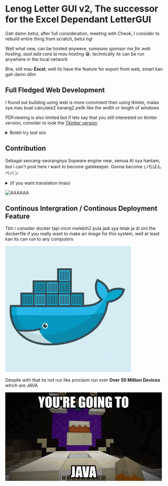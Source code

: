 # Lenog Letter GUI v2, The successor for the Excel Dependant LetterGUI

Gah damn betul, after full consideration, meeting with Cheok, I consider to rebuild entire thing from scratch, betul ngl

Well what new, can be hosted anywere, _someone sponser me for web hosting, asal ada cara la mau hosting_ 😁, technically its can be run anywhere in the local network

Btw, still mau **Excel**, well its have the feature for export from web, smart kan gah damn dllm

## Full Fledged Web Development

I found out building using web is more convinient then using tkinter, malas sya mau buat calculate2 barang2 pelik like the width or length of windows

PDFviewing is also limited but if lets say that you still interested on tkinter version, consider to look the [Tkinker version](https://github.com/AtechPro/lenogletterv2/tree/Tkinkerver)

<details>
  <summary>Boleh try test sini</summary>

   wkwkwkw rubuh punya tkinker, Customtkinker pun cannot help me

  ![Make fun of Tkinker and CustomTkinker](assets/laughing-cat.gif)

  i love Flask gah damn jatuh cinta sama dya

  ![I LOVE FLASK SUKI SUKI DAISUKI](assets/flask-python.gif)

</details>


## Contribution

Sebagai seorang-seorangnya Sopware engine near, semua AI sya hantam, but i can't post here i want to become gatekeeper. Gonna become いちばんベバン <details><summary>(if you want translation lmao)</summary>Ichiban Beban, techincally nombor 1 beban</details>

![AAAAAA](assets/shikanokonoko.gif)

## Continous Intergration / Continous Deployment Feature

Tbh i consider docker tapi mcm melebih2 pula jadi sya letak ja di sini the dockerfile if you really want to make an image for this system, well at least kan its can run to any computers

![Superrior over Docker gang](assets/whale-docker.gif)

Despite with that its not run like proclaim run over **Over 50 Million Devices** which are JAVA

![kima kepada java](assets/cursejava.gif)

